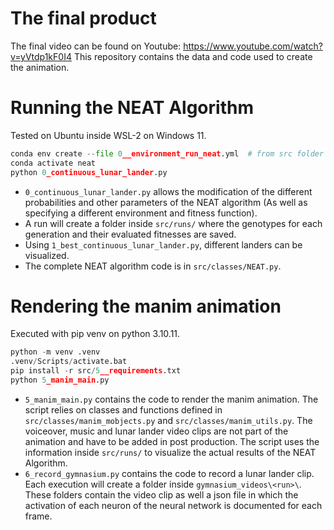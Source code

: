 # The final product

The final video can be found on Youtube: https://www.youtube.com/watch?v=yVtdp1kF0I4
This repository contains the data and code used to create the animation.

# Running the NEAT Algorithm

Tested on Ubuntu inside WSL-2 on Windows 11.

```python
conda env create --file 0__environment_run_neat.yml  # from src folder
conda activate neat
python 0_continuous_lunar_lander.py
```

- `0_continuous_lunar_lander.py` allows the modification of the different probabilities and other parameters of the NEAT algorithm (As well as specifying a different environment and fitness function).
- A run will create a folder inside `src/runs/` where the genotypes for each generation and their evaluated fitnesses are saved.
- Using `1_best_continuous_lunar_lander.py`, different landers can be visualized.
- The complete NEAT algorithm code is in `src/classes/NEAT.py`.

# Rendering the manim animation

Executed with pip venv on python 3.10.11.

```python
python -m venv .venv
.venv/Scripts/activate.bat
pip install -r src/5__requirements.txt
python 5_manim_main.py
```

- `5_manim_main.py` contains the code to render the manim animation. The script relies on classes and functions defined in `src/classes/manim_mobjects.py` and `src/classes/manim_utils.py`. The voiceover, music and lunar lander video clips are not part of the animation and have to be added in post production. The script uses the information inside `src/runs/` to visualize the actual results of the NEAT Algorithm.
- `6_record_gymnasium.py` contains the code to record a lunar lander clip. Each execution will create a folder inside `gymnasium_videos\<run>\`. These folders contain the video clip as well a json file in which the activation of each neuron of the neural network is documented for each frame.
